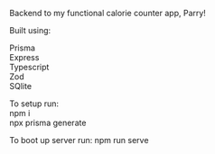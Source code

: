 Backend to my functional calorie counter app, Parry!  
  
Built using:  
  
Prisma  
Express  
Typescript  
Zod  
SQlite  

To setup run:   
npm i  
npx prisma generate  

  
To boot up server run: npm run serve  


